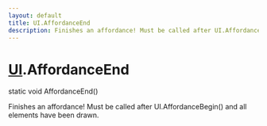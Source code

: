 ```yaml
---
layout: default
title: UI.AffordanceEnd
description: Finishes an affordance! Must be called after UI.AffordanceBegin() and all elements have been drawn.
---
```

# [UI]({{site.url}}/Pages/Reference/UI.html).AffordanceEnd

<div class='signature' markdown='1'>
static void AffordanceEnd()
</div>

Finishes an affordance! Must be called after UI.AffordanceBegin() and all elements
have been drawn.



